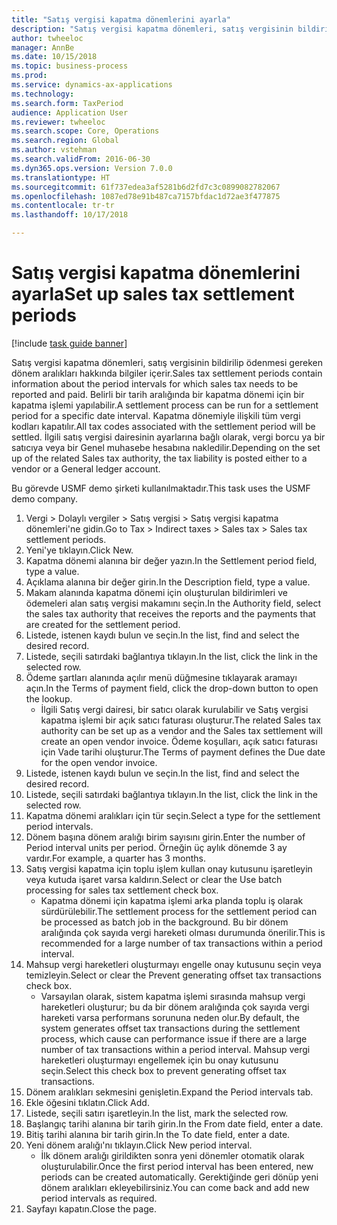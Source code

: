 ```yaml
--- 
title: "Satış vergisi kapatma dönemlerini ayarla"
description: "Satış vergisi kapatma dönemleri, satış vergisinin bildirilip ödenmesi gereken dönem aralıkları hakkında bilgiler içerir."
author: twheeloc
manager: AnnBe
ms.date: 10/15/2018
ms.topic: business-process
ms.prod: 
ms.service: dynamics-ax-applications
ms.technology: 
ms.search.form: TaxPeriod
audience: Application User
ms.reviewer: twheeloc
ms.search.scope: Core, Operations
ms.search.region: Global
ms.author: vstehman
ms.search.validFrom: 2016-06-30
ms.dyn365.ops.version: Version 7.0.0
ms.translationtype: HT
ms.sourcegitcommit: 61f737edea3af5281b6d2fd7c3c0899082782067
ms.openlocfilehash: 1087ed78e91b487ca7157bfdac1d72ae3f477875
ms.contentlocale: tr-tr
ms.lasthandoff: 10/17/2018

---
```

# <a name="set-up-sales-tax-settlement-periods"></a><span data-ttu-id="18239-103">Satış vergisi kapatma dönemlerini ayarla</span><span class="sxs-lookup"><span data-stu-id="18239-103">Set up sales tax settlement periods</span></span>

[!include [task guide banner](../../includes/task-guide-banner.md)]

<span data-ttu-id="18239-104">Satış vergisi kapatma dönemleri, satış vergisinin bildirilip ödenmesi gereken dönem aralıkları hakkında bilgiler içerir.</span><span class="sxs-lookup"><span data-stu-id="18239-104">Sales tax settlement periods contain information about the period intervals for which sales tax needs to be reported and paid.</span></span> <span data-ttu-id="18239-105">Belirli bir tarih aralığında bir kapatma dönemi için bir kapatma işlemi yapılabilir.</span><span class="sxs-lookup"><span data-stu-id="18239-105">A settlement process can be run for a settlement period for a specific date interval.</span></span> <span data-ttu-id="18239-106">Kapatma dönemiyle ilişkili tüm vergi kodları kapatılır.</span><span class="sxs-lookup"><span data-stu-id="18239-106">All tax codes associated with the settlement period will be settled.</span></span> <span data-ttu-id="18239-107">İlgili satış vergisi dairesinin ayarlarına bağlı olarak, vergi borcu ya bir satıcıya veya bir Genel muhasebe hesabına nakledilir.</span><span class="sxs-lookup"><span data-stu-id="18239-107">Depending on the set up of the related Sales tax authority, the tax liability is posted either to a vendor or a General ledger account.</span></span>



<span data-ttu-id="18239-108">Bu görevde USMF demo şirketi kullanılmaktadır.</span><span class="sxs-lookup"><span data-stu-id="18239-108">This task uses the USMF demo company.</span></span>



1. <span data-ttu-id="18239-109">Vergi > Dolaylı vergiler > Satış vergisi > Satış vergisi kapatma dönemleri'ne gidin.</span><span class="sxs-lookup"><span data-stu-id="18239-109">Go to Tax > Indirect taxes > Sales tax > Sales tax settlement periods.</span></span>
2. <span data-ttu-id="18239-110">Yeni'ye tıklayın.</span><span class="sxs-lookup"><span data-stu-id="18239-110">Click New.</span></span>
3. <span data-ttu-id="18239-111">Kapatma dönemi alanına bir değer yazın.</span><span class="sxs-lookup"><span data-stu-id="18239-111">In the Settlement period field, type a value.</span></span>
4. <span data-ttu-id="18239-112">Açıklama alanına bir değer girin.</span><span class="sxs-lookup"><span data-stu-id="18239-112">In the Description field, type a value.</span></span>
5. <span data-ttu-id="18239-113">Makam alanında kapatma dönemi için oluşturulan bildirimleri ve ödemeleri alan satış vergisi makamını seçin.</span><span class="sxs-lookup"><span data-stu-id="18239-113">In the Authority field, select the sales tax authority that receives the reports and the payments that are created for the settlement period.</span></span>
6. <span data-ttu-id="18239-114">Listede, istenen kaydı bulun ve seçin.</span><span class="sxs-lookup"><span data-stu-id="18239-114">In the list, find and select the desired record.</span></span>
7. <span data-ttu-id="18239-115">Listede, seçili satırdaki bağlantıya tıklayın.</span><span class="sxs-lookup"><span data-stu-id="18239-115">In the list, click the link in the selected row.</span></span>
8. <span data-ttu-id="18239-116">Ödeme şartları alanında açılır menü düğmesine tıklayarak aramayı açın.</span><span class="sxs-lookup"><span data-stu-id="18239-116">In the Terms of payment field, click the drop-down button to open the lookup.</span></span>
    * <span data-ttu-id="18239-117">İlgili Satış vergi dairesi, bir satıcı olarak kurulabilir ve Satış vergisi kapatma işlemi bir açık satıcı faturası oluşturur.</span><span class="sxs-lookup"><span data-stu-id="18239-117">The related Sales tax authority can be set up as a vendor and the Sales tax settlement will create an open vendor invoice.</span></span> <span data-ttu-id="18239-118">Ödeme koşulları, açık satıcı faturası için Vade tarihi oluşturur.</span><span class="sxs-lookup"><span data-stu-id="18239-118">The Terms of payment defines the Due date for the open vendor invoice.</span></span>  
9. <span data-ttu-id="18239-119">Listede, istenen kaydı bulun ve seçin.</span><span class="sxs-lookup"><span data-stu-id="18239-119">In the list, find and select the desired record.</span></span>
10. <span data-ttu-id="18239-120">Listede, seçili satırdaki bağlantıya tıklayın.</span><span class="sxs-lookup"><span data-stu-id="18239-120">In the list, click the link in the selected row.</span></span>
11. <span data-ttu-id="18239-121">Kapatma dönemi aralıkları için tür seçin.</span><span class="sxs-lookup"><span data-stu-id="18239-121">Select a type for the settlement period intervals.</span></span>
12. <span data-ttu-id="18239-122">Dönem başına dönem aralığı birim sayısını girin.</span><span class="sxs-lookup"><span data-stu-id="18239-122">Enter the number of Period interval units per period.</span></span> <span data-ttu-id="18239-123">Örneğin üç aylık dönemde 3 ay vardır.</span><span class="sxs-lookup"><span data-stu-id="18239-123">For example, a quarter has 3 months.</span></span>
13. <span data-ttu-id="18239-124">Satış vergisi kapatma için toplu işlem kullan onay kutusunu işaretleyin veya kutuda işaret varsa kaldırın.</span><span class="sxs-lookup"><span data-stu-id="18239-124">Select or clear the Use batch processing for sales tax settlement check box.</span></span>
    * <span data-ttu-id="18239-125">Kapatma dönemi için kapatma işlemi arka planda toplu iş olarak sürdürülebilir.</span><span class="sxs-lookup"><span data-stu-id="18239-125">The settlement process for the settlement period can be processed as batch job in the background.</span></span> <span data-ttu-id="18239-126">Bu bir dönem aralığında çok sayıda vergi hareketi olması durumunda önerilir.</span><span class="sxs-lookup"><span data-stu-id="18239-126">This is recommended for a large number of tax transactions within a period interval.</span></span>  
14. <span data-ttu-id="18239-127">Mahsup vergi hareketleri oluşturmayı engelle onay kutusunu seçin veya temizleyin.</span><span class="sxs-lookup"><span data-stu-id="18239-127">Select or clear the Prevent generating offset tax transactions check box.</span></span>
    * <span data-ttu-id="18239-128">Varsayılan olarak, sistem kapatma işlemi sırasında mahsup vergi hareketleri oluşturur; bu da bir dönem aralığında çok sayıda vergi hareketi varsa performans sorununa neden olur.</span><span class="sxs-lookup"><span data-stu-id="18239-128">By default, the system generates offset tax transactions during the settlement process, which cause can performance issue if there are a large number of tax transactions within a period interval.</span></span> <span data-ttu-id="18239-129">Mahsup vergi hareketleri oluşturmayı engellemek için bu onay kutusunu seçin.</span><span class="sxs-lookup"><span data-stu-id="18239-129">Select this check box to prevent generating offset tax transactions.</span></span>
15. <span data-ttu-id="18239-130">Dönem aralıkları sekmesini genişletin.</span><span class="sxs-lookup"><span data-stu-id="18239-130">Expand the Period intervals tab.</span></span>
16. <span data-ttu-id="18239-131">Ekle öğesini tıklatın.</span><span class="sxs-lookup"><span data-stu-id="18239-131">Click Add.</span></span>
17. <span data-ttu-id="18239-132">Listede, seçili satırı işaretleyin.</span><span class="sxs-lookup"><span data-stu-id="18239-132">In the list, mark the selected row.</span></span>
18. <span data-ttu-id="18239-133">Başlangıç tarihi alanına bir tarih girin.</span><span class="sxs-lookup"><span data-stu-id="18239-133">In the From date field, enter a date.</span></span>
19. <span data-ttu-id="18239-134">Bitiş tarihi alanına bir tarih girin.</span><span class="sxs-lookup"><span data-stu-id="18239-134">In the To date field, enter a date.</span></span>
20. <span data-ttu-id="18239-135">Yeni dönem aralığı'nı tıklayın.</span><span class="sxs-lookup"><span data-stu-id="18239-135">Click New period interval.</span></span>
    * <span data-ttu-id="18239-136">İlk dönem aralığı girildikten sonra yeni dönemler otomatik olarak oluşturulabilir.</span><span class="sxs-lookup"><span data-stu-id="18239-136">Once the first period interval has been entered, new periods can be created automatically.</span></span> <span data-ttu-id="18239-137">Gerektiğinde geri dönüp yeni dönem aralıkları ekleyebilirsiniz.</span><span class="sxs-lookup"><span data-stu-id="18239-137">You can come back and add new period intervals as required.</span></span>  
21. <span data-ttu-id="18239-138">Sayfayı kapatın.</span><span class="sxs-lookup"><span data-stu-id="18239-138">Close the page.</span></span>


